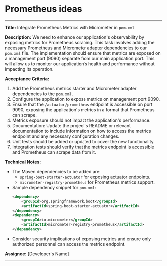 # Prometheus ideas

---

**Title:** Integrate Prometheus Metrics with Micrometer in `pom.xml`

**Description:** We need to enhance our application's observability by exposing metrics for Prometheus scraping. This task involves adding the necessary Prometheus and Micrometer adapter dependencies to our `pom.xml` file. The implementation should ensure that metrics are exposed on a management port (9090) separate from our main application port. This will allow us to monitor our application's health and performance without impacting its operation.

**Acceptance Criteria:**
1. Add the Prometheus metrics starter and Micrometer adapter dependencies to the `pom.xml`.
2. Configure the application to expose metrics on management port 9090.
3. Ensure that the `/actuator/prometheus` endpoint is accessible on port 9090, exposing the application's metrics in a format that Prometheus can scrape.
4. Metrics exposure should not impact the application's performance.
5. Documentation: Update the project's README or relevant documentation to include information on how to access the metrics endpoint and any necessary configuration changes.
6. Unit tests should be added or updated to cover the new functionality.
7. Integration tests should verify that the metrics endpoint is accessible and Prometheus can scrape data from it.

**Technical Notes:**
- The Maven dependencies to be added are:
  - `spring-boot-starter-actuator` for exposing actuator endpoints.
  - `micrometer-registry-prometheus` for Prometheus metrics support.
- Sample dependency snippet for `pom.xml`:
  ```xml
  <dependency>
      <groupId>org.springframework.boot</groupId>
      <artifactId>spring-boot-starter-actuator</artifactId>
  </dependency>
  <dependency>
      <groupId>io.micrometer</groupId>
      <artifactId>micrometer-registry-prometheus</artifactId>
  </dependency>
  ```
- Consider security implications of exposing metrics and ensure only authorized personnel can access the metrics endpoint.

**Assignee:** [Developer's Name]

---

